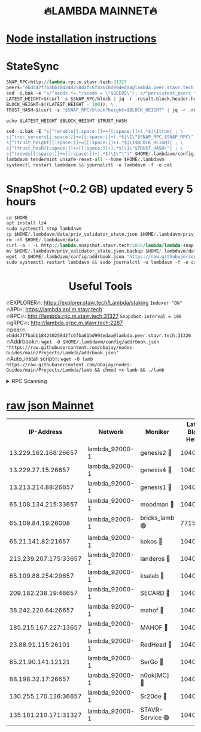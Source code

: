 <h1 align="center"> 🔥LAMBDA MAINNET🔥</h1>


[Node installation instructions](https://github.com/obajay/nodes-Guides/tree/main/Projects/Lambda)
=


# StateSync
```python
SNAP_RPC=http://lambda.rpc.m.stavr.tech:31327
peers="ebdd47f7babb184240258d2fc6fba61bd994edaa@lambda.peer.stavr.tech:31326" 
sed -i.bak -e "s/^seeds *=.*/seeds = \"$SEEDS\"/; s/^persistent_peers *=.*/persistent_peers = \"$PEERS\"/" $HOME/.lambdavm/config/config.toml
LATEST_HEIGHT=$(curl -s $SNAP_RPC/block | jq -r .result.block.header.height); \
BLOCK_HEIGHT=$((LATEST_HEIGHT - 100)); \
TRUST_HASH=$(curl -s "$SNAP_RPC/block?height=$BLOCK_HEIGHT" | jq -r .result.block_id.hash)

echo $LATEST_HEIGHT $BLOCK_HEIGHT $TRUST_HASH

sed -i.bak -E "s|^(enable[[:space:]]+=[[:space:]]+).*$|\1true| ; \
s|^(rpc_servers[[:space:]]+=[[:space:]]+).*$|\1\"$SNAP_RPC,$SNAP_RPC\"| ; \
s|^(trust_height[[:space:]]+=[[:space:]]+).*$|\1$BLOCK_HEIGHT| ; \
s|^(trust_hash[[:space:]]+=[[:space:]]+).*$|\1\"$TRUST_HASH\"| ; \
s|^(seeds[[:space:]]+=[[:space:]]+).*$|\1\"\"|" $HOME/.lambdavm/config/config.toml
lambdavm tendermint unsafe-reset-all --home $HOME/.lambdavm
systemctl restart lambdavm && journalctl -u lambdavm -f -o cat

```
# SnapShot (~0.2 GB) updated every 5 hours
```python
cd $HOME
apt install lz4
sudo systemctl stop lambdavm
cp $HOME/.lambdavm/data/priv_validator_state.json $HOME/.lambdavm/priv_validator_state.json.backup
rm -rf $HOME/.lambdavm/data
curl -o - -L http://lambda.snapshot.stavr.tech:5016/lambda/lambda-snap.tar.lz4 | lz4 -c -d - | tar -x -C $HOME/.lambdavm --strip-components 2
mv $HOME/.lambdavm/priv_validator_state.json.backup $HOME/.lambdavm/data/priv_validator_state.json
wget -O $HOME/.lambdavm/config/addrbook.json "https://raw.githubusercontent.com/obajay/nodes-Guides/main/Projects/Lambda/addrbook.json"
sudo systemctl restart lambdavm && sudo journalctl -u lambdavm -f -o cat
```
 <h1 align="center"> Useful Tools</h1>

🔥EXPLORER🔥:      https://explorer.stavr.tech/Lambda/staking	        `Indexer "ON"` \
🔥API🔥: 			 		 https://lambda.api.m.stavr.tech \
🔥RPC🔥:           http://lambda.rpc.m.stavr.tech:31327	              `Snapshot-interval = 100` \
🔥gRPC🔥:          http://lambda.grpc.m.stavr.tech:2287 \
🔥peer🔥:					 `ebdd47f7babb184240258d2fc6fba61bd994edaa@lambda.peer.stavr.tech:31326` \
🔥Addrbook🔥:    ```wget -O $HOME/.lambdavm/config/addrbook.json "https://raw.githubusercontent.com/obajay/nodes-Guides/main/Projects/Lambda/addrbook.json"``` \
🔥Auto_install script🔥: ```wget -O lamb https://raw.githubusercontent.com/obajay/nodes-Guides/main/Projects/Lambda/lamb && chmod +x lamb && ./lamb```


<details>
<summary>RPC Scanning</summary>

<h2 align="center"> We scan nodes in real time every 4 hours. And we provide the final result of RPC endpoints.
We cannot influence the operation of these nodes in any way. </h2>


```python
If Voting Power is higher than 0 --> then the Node is a validator of the network and may be subject to attack and be a potential threat to the chain.
```
```python
We marked such validators with a red symbol
```

</details>

[raw json Mainnet](https://rpc-check.lambm.stavr.tech/lambm/rpc-lambm-result.json)
=


<table><tr><th>IP-Address</th><th>Network</th><th>Moniker</th><th>Latest Block Height</th><th>Earliest Block Height</th><th>Catching Up</th><th>Tx Index</th><th>Voting Power</th><th>Scan Time</th></tr><tr><td>13.229.162.168:26657</td><td>lambda_92000-1</td><td>genesis2 🔴</td><td>10404346</td><td>1</td><td>False</td><td>on</td><td>16609121</td><td>2023-12-07T13:13:54.540380442UTC</td></tr><tr><td>13.229.27.15:26657</td><td>lambda_92000-1</td><td>genesis4 🔴</td><td>10404346</td><td>1</td><td>False</td><td>on</td><td>9887611</td><td>2023-12-07T13:13:57.482899954UTC</td></tr><tr><td>13.213.214.88:26657</td><td>lambda_92000-1</td><td>genesis1 🔴</td><td>10404346</td><td>1</td><td>False</td><td>on</td><td>107835</td><td>2023-12-07T13:13:58.789731130UTC</td></tr><tr><td>65.108.134.215:33657</td><td>lambda_92000-1</td><td>moodman 🔴</td><td>10404347</td><td>632001</td><td>False</td><td>off</td><td>1070005</td><td>2023-12-07T13:14:04.123611022UTC</td></tr><tr><td>65.109.84.19:26008</td><td>lambda_92000-1</td><td>bricks_lamb 🟢</td><td>7715743</td><td>7581001</td><td>False</td><td>on</td><td>0</td><td>2023-12-07T13:14:10.658973378UTC</td></tr><tr><td>65.21.141.82:21657</td><td>lambda_92000-1</td><td>kokos 🔴</td><td>10404347</td><td>7716001</td><td>False</td><td>off</td><td>546765</td><td>2023-12-07T13:14:01.272021875UTC</td></tr><tr><td>213.239.207.175:33657</td><td>lambda_92000-1</td><td>landeros 🔴</td><td>10404344</td><td>8136001</td><td>False</td><td>off</td><td>935815</td><td>2023-12-07T13:13:48.520174892UTC</td></tr><tr><td>65.109.88.254:29657</td><td>lambda_92000-1</td><td>ksalab 🔴</td><td>10404347</td><td>8715001</td><td>False</td><td>on</td><td>501693</td><td>2023-12-07T13:14:04.773811092UTC</td></tr><tr><td>209.182.238.19:46657</td><td>lambda_92000-1</td><td>SECARD 🔴</td><td>10404346</td><td>9443001</td><td>False</td><td>on</td><td>2092101</td><td>2023-12-07T13:13:53.618497417UTC</td></tr><tr><td>38.242.220.64:26657</td><td>lambda_92000-1</td><td>mahof 🔴</td><td>10404342</td><td>10131001</td><td>False</td><td>off</td><td>770350</td><td>2023-12-07T13:13:43.838824414UTC</td></tr><tr><td>185.215.167.227:13657</td><td>lambda_92000-1</td><td>MAHOF 🔴</td><td>10404346</td><td>10134001</td><td>False</td><td>on</td><td>2051510</td><td>2023-12-07T13:13:57.827731593UTC</td></tr><tr><td>23.88.91.115:26101</td><td>lambda_92000-1</td><td>RedHead 🔴</td><td>10404344</td><td>10304344</td><td>False</td><td>off</td><td>553202</td><td>2023-12-07T13:13:48.810614398UTC</td></tr><tr><td>65.21.90.141:12121</td><td>lambda_92000-1</td><td>SerGo 🔴</td><td>10404347</td><td>10304347</td><td>False</td><td>off</td><td>10531577</td><td>2023-12-07T13:14:05.117312411UTC</td></tr><tr><td>88.198.32.17:26657</td><td>lambda_92000-1</td><td>n0ok[MC] 🔴</td><td>10404347</td><td>10304347</td><td>False</td><td>off</td><td>1578630</td><td>2023-12-07T13:14:08.208335395UTC</td></tr><tr><td>130.255.170.126:36657</td><td>lambda_92000-1</td><td>Sr20de 🔴</td><td>10404344</td><td>10353001</td><td>False</td><td>off</td><td>671384</td><td>2023-12-07T13:13:49.239829097UTC</td></tr><tr><td>135.181.210.171:31327</td><td>lambda_92000-1</td><td>STAVR-Service 🟢</td><td>10404347</td><td>10403501</td><td>False</td><td>on</td><td>0</td><td>2023-12-07T13:14:03.716789275UTC</td></tr></table>
